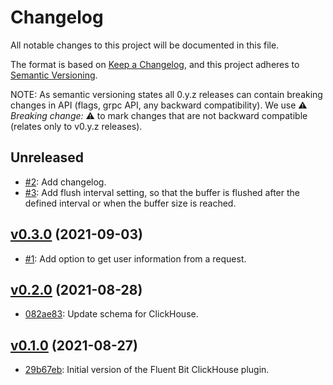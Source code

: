 # Changelog

All notable changes to this project will be documented in this file.

The format is based on [Keep a Changelog](https://keepachangelog.com/en/1.0.0/), and this project adheres to [Semantic Versioning](https://semver.org/spec/v2.0.0.html).

NOTE: As semantic versioning states all 0.y.z releases can contain breaking changes in API (flags, grpc API, any backward compatibility). We use :warning: *Breaking change:* :warning: to mark changes that are not backward compatible (relates only to v0.y.z releases).

## Unreleased

- [#2](https://github.com/kobsio/fluent-bit-clickhouse/pull/2): Add changelog.
- [#3](https://github.com/kobsio/fluent-bit-clickhouse/pull/3): Add flush interval setting, so that the buffer is flushed after the defined interval or when the buffer size is reached.

## [v0.3.0](https://github.com/kobsio/fluent-bit-clickhouse/releases/tag/v0.3.0) (2021-09-03)

- [#1](https://github.com/kobsio/fluent-bit-clickhouse/pull/1): Add option to get user information from a request.

## [v0.2.0](https://github.com/kobsio/fluent-bit-clickhouse/releases/tag/v0.2.0) (2021-08-28)

- [082ae83](https://github.com/kobsio/fluent-bit-clickhouse/commit/082ae831865160a0c2884aea900384c6535cbcea): Update schema for ClickHouse.

## [v0.1.0](https://github.com/kobsio/fluent-bit-clickhouse/releases/tag/v0.1.0) (2021-08-27)

- [29b67eb](https://github.com/kobsio/fluent-bit-clickhouse/commit/29b67eb4f3088387d8fb52798e36cc8686a7da36): Initial version of the Fluent Bit ClickHouse plugin.
